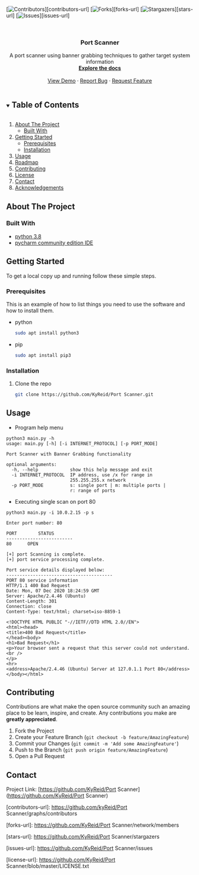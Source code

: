 
<!-- PROJECT SHIELDS -->
<!--
*** I'm using markdown "reference style" links for readability.
*** Reference links are enclosed in brackets [ ] instead of parentheses ( ).
*** See the bottom of this document for the declaration of the reference variables
*** for contributors-url, forks-url, etc. This is an optional, concise syntax you may use.
*** https://www.markdownguide.org/basic-syntax/#reference-style-links
-->
[![Contributors][contributors-shield]][contributors-url]
[![Forks][forks-shield]][forks-url]
[![Stargazers][stars-shield]][stars-url]
[![Issues][issues-shield]][issues-url]


<!-- PROJECT LOGO -->
<br />
<p align="center">

<h3 align="center">Port Scanner</h3>

  <p align="center">
    A port scanner using banner grabbing techniques to gather target system information
    <br />
    <a href="https://github.com/KyReid/Port Scanner"><strong>Explore the docs</strong></a>
    <br />
    <br />
    <a href="https://github.com/KyReid/Port Scanner">View Demo</a>
    ·
    <a href="https://github.com/KyReid/Port Scanner/issues">Report Bug</a>
    ·
    <a href="https://github.com/KyReid/Port Scanner/issues">Request Feature</a>
  </p>
</p>



<!-- TABLE OF CONTENTS -->
<details open="open">
  <summary><h2 style="display: inline-block">Table of Contents</h2></summary>
  <ol>
    <li>
      <a href="#about-the-project">About The Project</a>
      <ul>
        <li><a href="#built-with">Built With</a></li>
      </ul>
    </li>
    <li>
      <a href="#getting-started">Getting Started</a>
      <ul>
        <li><a href="#prerequisites">Prerequisites</a></li>
        <li><a href="#installation">Installation</a></li>
      </ul>
    </li>
    <li><a href="#usage">Usage</a></li>
    <li><a href="#roadmap">Roadmap</a></li>
    <li><a href="#contributing">Contributing</a></li>
    <li><a href="#license">License</a></li>
    <li><a href="#contact">Contact</a></li>
    <li><a href="#acknowledgements">Acknowledgements</a></li>
  </ol>
</details>



<!-- ABOUT THE PROJECT -->

## About The Project

### Built With

* [python 3.8](https://www.python.org/)
* [pycharm community edition IDE](https://www.jetbrains.com/pycharm/)

<!-- GETTING STARTED -->

## Getting Started

To get a local copy up and running follow these simple steps.

### Prerequisites

This is an example of how to list things you need to use the software and how to install them.

* python
  ```sh
  sudo apt install python3
  ```
* pip
  ```sh
  sudo apt install pip3
  ```

### Installation

1. Clone the repo
   ```sh
   git clone https://github.com/KyReid/Port Scanner.git
   ```

<!-- USAGE EXAMPLES -->

## Usage

* Program help menu
```shell
python3 main.py -h
usage: main.py [-h] [-i INTERNET_PROTOCOL] [-p PORT_MODE]

Port Scanner with Banner Grabbing functionality

optional arguments:
  -h, --help            show this help message and exit
  -i INTERNET_PROTOCOL  IP address, use /x for range in
                        255.255.255.x network
  -p PORT_MODE          s: single port | m: multiple ports |
                        r: range of ports
```

* Executing single scan on port 80
```shell
python3 main.py -i 10.0.2.15 -p s

Enter port number: 80

PORT		STATUS
-------------------------
80		OPEN

[+] port Scanning is complete.
[+] port service processing complete.

Port service details displayed below:
----------------------------------------
PORT 80 service information
HTTP/1.1 400 Bad Request
Date: Mon, 07 Dec 2020 18:24:59 GMT
Server: Apache/2.4.46 (Ubuntu)
Content-Length: 301
Connection: close
Content-Type: text/html; charset=iso-8859-1

<!DOCTYPE HTML PUBLIC "-//IETF//DTD HTML 2.0//EN">
<html><head>
<title>400 Bad Request</title>
</head><body>
<h1>Bad Request</h1>
<p>Your browser sent a request that this server could not understand.<br />
</p>
<hr>
<address>Apache/2.4.46 (Ubuntu) Server at 127.0.1.1 Port 80</address>
</body></html>

```

<!-- CONTRIBUTING -->

## Contributing

Contributions are what make the open source community such an amazing place to be learn, inspire, and create. Any
contributions you make are **greatly appreciated**.

1. Fork the Project
2. Create your Feature Branch (`git checkout -b feature/AmazingFeature`)
3. Commit your Changes (`git commit -m 'Add some AmazingFeature'`)
4. Push to the Branch (`git push origin feature/AmazingFeature`)
5. Open a Pull Request

<!-- CONTACT -->

## Contact

Project Link: [https://github.com/KyReid/Port Scanner](https://github.com/KyReid/Port Scanner)


<!-- MARKDOWN LINKS & IMAGES -->
<!-- https://www.markdownguide.org/basic-syntax/#reference-style-links -->

[contributors-shield]: https://img.shields.io/github/contributors/KyReid/repo.svg?style=for-the-badge

[contributors-url]: https://github.com/kyReid/Port Scanner/graphs/contributors

[forks-shield]: https://img.shields.io/github/forks/KyReid/repo.svg?style=for-the-badge

[forks-url]: https://github.com/KyReid/Port Scanner/network/members

[stars-shield]: https://img.shields.io/github/stars/KyReid/repo.svg?style=for-the-badge

[stars-url]: https://github.com/KyReid/Port Scanner/stargazers

[issues-shield]: https://img.shields.io/github/issues/KyReid/repo.svg?style=for-the-badge

[issues-url]: https://github.com/KyReid/Port Scanner/issues

[license-shield]: https://img.shields.io/github/license/KyReid/repo.svg?style=for-the-badge

[license-url]: https://github.com/KyReid/Port Scanner/blob/master/LICENSE.txt

[linkedin-shield]: https://img.shields.io/badge/-LinkedIn-black.svg?style=for-the-badge&logo=linkedin&colorB=555
